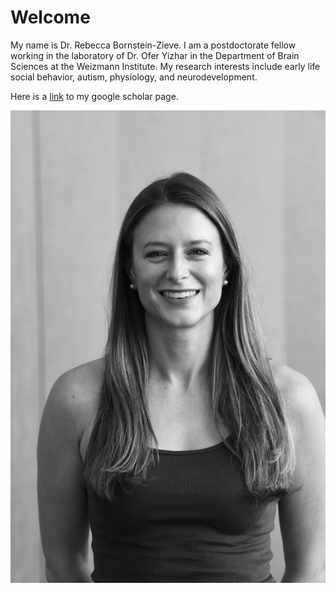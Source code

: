 # Welcome

My name is Dr. Rebecca Bornstein-Zieve. I am a postdoctorate fellow working in the laboratory of Dr. Ofer Yizhar in the Department of Brain Sciences at the Weizmann Institute. My research interests include early life social behavior, autism, physiology, and neurodevelopment.

Here is a [link](https://scholar.google.com/citations?user=i9eWpDgAAAAJ&hl=en&oi=ao) to my google scholar page.

![](https://raw.githubusercontent.com/rebka1989/rebka1989.github.io/main/linkedin.JPG)
